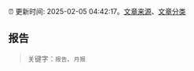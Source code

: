 :alarm_clock: 更新时间: 2025-02-05 04:42:17。[文章来源](/README.md)、[文章分类](/TAGS.md)

## 报告


> 关键字：`报告`、`月报`



